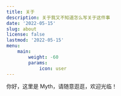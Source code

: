 ```yaml
---
title: 关于
description: 关于我又不知道怎么写关于这件事
date: '2022-05-15'
slug: about
license: false
lastmod: '2022-05-15'
menu:
    main: 
        weight: -60
        params:
            icon: user
---
```


你好，这里是 Myth，请随意逛逛，欢迎光临！
